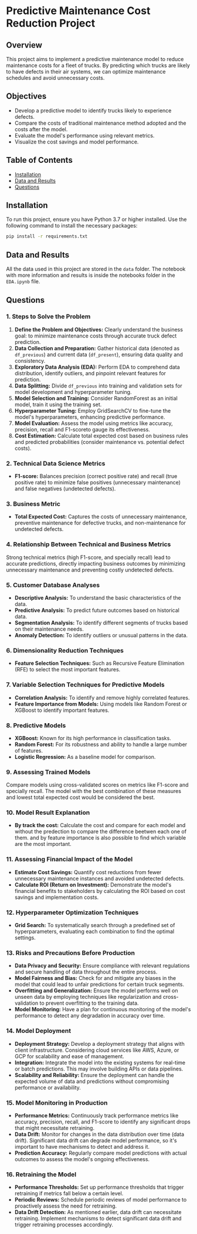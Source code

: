 # Predictive Maintenance Cost Reduction Project

## Overview

This project aims to implement a predictive maintenance model to reduce maintenance costs for a fleet of trucks. By predicting which trucks are likely to have defects in their air systems, we can optimize maintenance schedules and avoid unnecessary costs.

## Objectives

- Develop a predictive model to identify trucks likely to experience defects.
- Compare the costs of traditional maintenance method adopted and the costs after the model.
- Evaluate the model's performance using relevant metrics.
- Visualize the cost savings and model performance.

## Table of Contents

- [Installation](#installation)
- [Data and Results](#data-and-results)
- [Questions](#questions)

## Installation

To run this project, ensure you have Python 3.7 or higher installed. Use the following command to install the necessary packages:

```bash
pip install -r requirements.txt
```

## Data and Results
All the data used in this project are stored in the `data` folder.
The notebook with more information and results is inside the notebooks folder in the `EDA.ipynb` file.

## Questions

### 1. Steps to Solve the Problem

1. **Define the Problem and Objectives:**  Clearly understand the business goal: to minimize maintenance costs through accurate truck defect prediction.
2. **Data Collection and Preparation:** Gather historical data (denoted as `df_previous`) and current data (`df_present`), ensuring data quality and consistency.
3. **Exploratory Data Analysis (EDA):** Perform EDA to comprehend data distribution, identify outliers, and pinpoint relevant features for prediction.
4. **Data Splitting:** Divide `df_previous` into training and validation sets for model development and hyperparameter tuning.
5. **Model Selection and Training:** Consider RandomForest as an initial model, train it using the training set.
6. **Hyperparameter Tuning:** Employ GridSearchCV to fine-tune the model's hyperparameters, enhancing predictive performance.
7. **Model Evaluation:** Assess the model using metrics like accuracy, precision, recall and F1-scoreto gauge its effectiveness.
8. **Cost Estimation:** Calculate total expected cost based on business rules and predicted probabilities (consider maintenance vs. potential defect costs).

### 2. Technical Data Science Metrics

* **F1-score:** Balances precision (correct positive rate) and recall (true positive rate) to minimize false positives (unnecessary maintenance) and false negatives (undetected defects).

### 3. Business Metric

* **Total Expected Cost:** Captures the costs of unnecessary maintenance, preventive maintenance for defective trucks, and non-maintenance for undetected defects.

### 4. Relationship Between Technical and Business Metrics

Strong technical metrics (high F1-score, and specially recall) lead to accurate predictions, directly impacting business outcomes by minimizing unnecessary maintenance and preventing costly undetected defects.

### 5. Customer Database Analyses

* **Descriptive Analysis:** To understand the basic characteristics of the data.
* **Predictive Analysis:** To predict future outcomes based on historical data.
* **Segmentation Analysis:** To identify different segments of trucks based on their maintenance needs.
* **Anomaly Detection:** To identify outliers or unusual patterns in the data.

### 6. Dimensionality Reduction Techniques

* **Feature Selection Techniques:** Such as Recursive Feature Elimination (RFE) to select the most important features.

### 7. Variable Selection Techniques for Predictive Models

* **Correlation Analysis:** To identify and remove highly correlated features.
* **Feature Importance from Models:** Using models like Random Forest or XGBoost to identify important features.
  
### 8. Predictive Models

* **XGBoost:** Known for its high performance in classification tasks.
* **Random Forest:** For its robustness and ability to handle a large number of features.
* **Logistic Regression:** As a baseline model for comparison.
  
### 9. Assessing Trained Models

Compare models using cross-validated scores on metrics like F1-score and specially recall. The model with the best combination of these measures and lowest total expected cost would be considered the best.

### 10. Model Result Explanation

* **By track the cost:** Calculate the cost and compare for each model and without the predection to compare the difference beetwen each one of them. and by feature importance is also possible to find which variable are the most important.

### 11. Assessing Financial Impact of the Model

* **Estimate Cost Savings:** Quantify cost reductions from fewer unnecessary maintenance instances and avoided undetected defects.
* **Calculate ROI (Return on Investment):** Demonstrate the model's financial benefits to stakeholders by calculating the ROI based on cost savings and implementation costs.

### 12. Hyperparameter Optimization Techniques

* **Grid Search:** To systematically search through a predefined set of hyperparameters, evaluating each combination to find the optimal settings.

### 13. Risks and Precautions Before Production

* **Data Privacy and Security:** Ensure compliance with relevant regulations and secure handling of data throughout the entire process.
* **Model Fairness and Bias:**  Check for and mitigate any biases in the model that could lead to unfair predictions for certain truck segments.
* **Overfitting and Generalization:** Ensure the model performs well on unseen data by employing techniques like regularization and cross-validation to prevent overfitting to the training data.
* **Model Monitoring:** Have a plan for continuous monitoring of the model's performance to detect any degradation in accuracy over time.

### 14. Model Deployment

* **Deployment Strategy:** Develop a deployment strategy that aligns with client infrastructure. Considering cloud services like AWS, Azure, or GCP for scalability and ease of management.
* **Integration:** Integrate the model into the existing systems for real-time or batch predictions. This may involve building APIs or data pipelines.
* **Scalability and Reliability:** Ensure the deployment can handle the expected volume of data and predictions without compromising performance or availability.

### 15. Model Monitoring in Production

* **Performance Metrics:** Continuously track performance metrics like accuracy, precision, recall, and F1-score to identify any significant drops that might necessitate retraining.
* **Data Drift:** Monitor for changes in the data distribution over time (data drift). Significant data drift can degrade model performance, so it's important to have mechanisms to detect and address it.
* **Prediction Accuracy:** Regularly compare model predictions with actual outcomes to assess the model's ongoing effectiveness.

### 16. Retraining the Model

* **Performance Thresholds:** Set up performance thresholds that trigger retraining if metrics fall below a certain level.
* **Periodic Reviews:** Schedule periodic reviews of model performance to proactively assess the need for retraining.
* **Data Drift Detection:**  As mentioned earlier, data drift can necessitate retraining. Implement mechanisms to detect significant data drift and trigger retraining processes accordingly.



